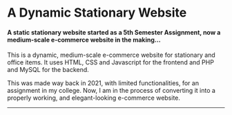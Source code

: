 # A Dynamic Stationary Website

#### A static stationary website started as a 5th Semester Assignment, now a medium-scale e-commerce website in the making...

This is a dynamic, medium-scale e-commerce website for stationary and office items. It uses HTML, CSS and Javascript for the frontend and PHP and MySQL for the backend.

This was made way back in 2021, with limited functionalities, for an assignment in my college. Now, I am in the process of converting it into a properly working, and elegant-looking e-commerce website.

---
